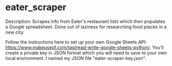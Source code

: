 # eater_scraper
Description: Scrapes info from Eater's restaurant lists which then populates a Google spreadsheet. Done out of laziness for researching food places in a new city.

Follow the instructions here to set up your own Google Sheets API: https://www.makeuseof.com/tag/read-write-google-sheets-python/. You'll create a private key in JSON format which you will need to save to your own local environment. I named my JSON file "eater-scraper-key.json".


